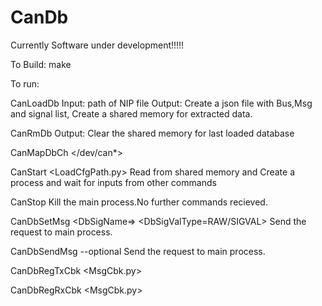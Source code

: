 # CanDb
Currently Software  under development!!!!!

To Build:
make

To run:

CanLoadDb <path>
	Input: path of NIP file
	Output: Create a json file with Bus,Msg and signal list, 
		    Create a shared memory for extracted data.
	
CanRmDb
	Output: Clear the shared memory for last loaded database
	
CanMapDbCh  <DbCanBusName>  </dev/can*>

CanStart <DbCanBusName>  <LoadCfgPath.py>
	 Read from shared memory and Create a process and wait for inputs from other commands
	
CanStop
	Kill the main process.No further commands recieved.
	
CanDbSetMsg <DbCanBusName> <DbMsgName> <DbSigName=> <DbSigValType=RAW/SIGVAL>  <Sigval>
	Send the request to main process.
	
CanDbSendMsg <DbCanBusName> <DbMsgName> --optional<Rateinseconds>
	Send the request to main process.

CanDbRegTxCbk  <DbCanBusName> <DbMsgName>   <MsgCbk.py>

CanDbRegRxCbk  <DbCanBusName> <DbMsgName>   <MsgCbk.py>

